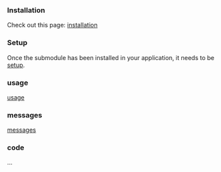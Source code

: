 
<!--@include: ../../src/tabsets/docs/intro.md-->

### Installation

Check out this page: [installation](../../src/tabsets/docs/installation.md)

### Setup

Once the submodule has been installed in your application, it needs to be [setup](../../src/tabsets/docs/setup.md).

### usage

[usage](build/tabsets/usage.md)

### messages

[messages](../../src/tabsets/docs/messages.md)

### code

...

